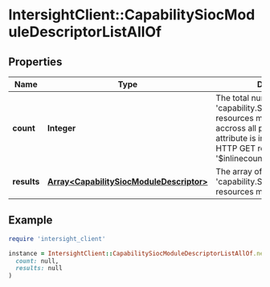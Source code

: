 # IntersightClient::CapabilitySiocModuleDescriptorListAllOf

## Properties

| Name | Type | Description | Notes |
| ---- | ---- | ----------- | ----- |
| **count** | **Integer** | The total number of &#39;capability.SiocModuleDescriptor&#39; resources matching the request, accross all pages. The &#39;Count&#39; attribute is included when the HTTP GET request includes the &#39;$inlinecount&#39; parameter. | [optional] |
| **results** | [**Array&lt;CapabilitySiocModuleDescriptor&gt;**](CapabilitySiocModuleDescriptor.md) | The array of &#39;capability.SiocModuleDescriptor&#39; resources matching the request. | [optional] |

## Example

```ruby
require 'intersight_client'

instance = IntersightClient::CapabilitySiocModuleDescriptorListAllOf.new(
  count: null,
  results: null
)
```

